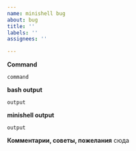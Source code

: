 ```yaml
---
name: minishell bug
about: bug
title: ''
labels: ''
assignees: ''

---
```

**Command**
```
command
```


**bash output**
```
output
```

**minishell output**
```
output
```

**Комментарии, советы, пожелания**
сюда
